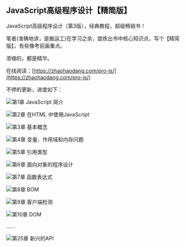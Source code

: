 ## JavaScript高级程序设计【精简版】

JavaScript高级程序设计（第3版），经典教程，超级畅销书！

笔者(准确地讲，是搬运工)在学习之余，提炼出书中核心知识点，写个【精简版】，有些像考前画重点。

浓缩的，都是精华。

在线阅读：[https://zhaohaodang.com/pro-js/](https://zhaohaodang.com/pro-js/)

不停的更新，进度如下：

 ![](https://progress-bar.dev/100/?title=completed)第1章 JavaScript 简介

 ![](https://progress-bar.dev/100/?title=completed)第2章 在HTML 中使用JavaScript

 ![](https://progress-bar.dev/100/?title=completed)第3章 基本概念

 ![](https://progress-bar.dev/100/?title=completed)第4章 变量、作用域和内存问题

 ![](https://progress-bar.dev/100/?title=completed)第5章 引用类型

 ![](https://progress-bar.dev/100/?title=completed)第6章 面向对象的程序设计

 ![](https://progress-bar.dev/100/?title=completed)第7章 函数表达式

![](https://progress-bar.dev/100/?title=completed)第8章 BOM

![](https://progress-bar.dev/100/?title=completed)第9章 客户端检测

![](https://progress-bar.dev/20/?title=completed)第10章 DOM



  ......

 ![](https://progress-bar.dev/0/?title=completed)第25章 新兴的API





